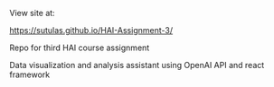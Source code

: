 View site at:

https://sutulas.github.io/HAI-Assignment-3/

Repo for third HAI course assignment

Data visualization and analysis assistant using OpenAI API and react framework
